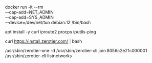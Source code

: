 docker run -it --rm \
  --cap-add=NET_ADMIN \
  --cap-add=SYS_ADMIN \
  --device=/dev/net/tun debian:12 /bin/bash

apt install -y curl iproute2 procps iputils-ping


curl https://install.zerotier.com/ | bash

/usr/sbin/zerotier-one -d
/usr/sbin/zerotier-cli join 8056c2e21c000001
/usr/sbin/zerotier-cli listnetworks
